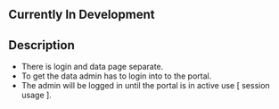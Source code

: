 ## Currently In Development


## Description

* There is login and data page separate.
* To get the data admin has to login into to the portal.
* The admin will be logged in until the portal is in active use [ session usage ].
